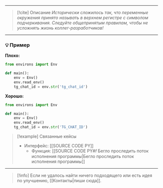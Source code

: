 ***

> [!cite] Описание
>_Исторически сложилось так, что переменные окружения принято называть в верхнем регистре с символом подчеркивания. Следуйте общепринятым правилам, чтобы не усложнять жизнь коллег-разработчиков!_

***
### 💡 Пример


**Плохо:**
```python
from environs import Env

def main():
	env = Env()
	env.read_env()
	tg_chat_id = env.str('tg_chat_id')
```

**Хорошо:**
```python
from environs import Env

def main():
	env = Env()
	env.read_env()
	tg_chat_id = env.str('TG_CHAT_ID')
```

> [!example] Связанные кейсы
>- Интерфейс: [[SOURCE CODE PY]]
>	- Функция: [[SOURCE CODE PY#𝑓 Бегло проследить поток исполнения программы|Бегло проследить поток исполнения программы]]

***

> [!info]
> Если не удалось найти ничего подходящего или есть идея по улучшению, [[Контакты|пиши сюда]].
